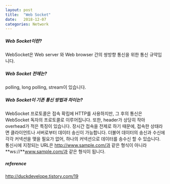 ```yaml
---
layout: post
title:  "Web Socket"
date:   2018-12-07
categories: Network
---
```


##### Web Socket이란?

WebSocket은 Web server 와 Web browser 간의 쌍방향 통신을 위한 통신 규약입니다.

##### Web Socket 전에는?

polling, long polling, stream이 있습니다.

##### Web Socket이 기존 통신 방법과 차이는?

WebSocket 프로토콜은 접속 확립에 HTTP를 사용하지만, 그 후의 통신은 WebSocket 독자의 프로토콜로 이루어집니다. 또한, header가 상당히 작아 overhead가 적은 특징이 있습니다. 장시간 접속을 전제로 하기 때문에, 접속한 상태라면 클라이언트나 서버로부터 데이터 송신이 가능합니다. 더불어 데이터의 송신과 수신에 각각 커넥션을 맺을 필요가 없어, 하나의 커넥션으로 데이터를 송수신 할 수 있습니다. 통신시에 지정되는 URL은 http://www.sample.com/과 같은 형식이 아니라 **ws://**www.sample.com/과 같은 형식이 됩니다.

##### reference

http://duckdevelope.tistory.com/19